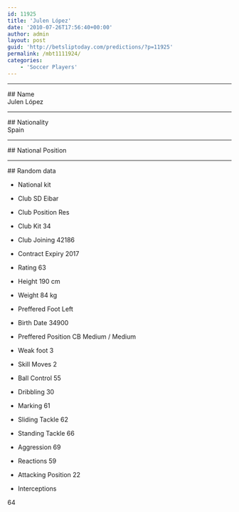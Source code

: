 ```yaml
---
id: 11925
title: 'Julen López'
date: '2010-07-26T17:56:40+00:00'
author: admin
layout: post
guid: 'http://betsliptoday.com/predictions/?p=11925'
permalink: /mbt1111924/
categories:
    - 'Soccer Players'
---
```


- - - - - -

\## Name  
 Julen López

- - - - - -

\## Nationality  
 Spain

- - - - - -

\## National Position

- - - - - -

\## Random data

- National kit
- Club
 SD Eibar

- Club Position
 Res

- Club Kit
 34

- Club Joining
 42186

- Contract Expiry
 2017

- Rating
 63

- Height
 190 cm

- Weight
 84 kg

- Preffered Foot
 Left

- Birth Date
 34900

- Preffered Position
 CB Medium / Medium

- Weak foot
 3

- Skill Moves
 2

- Ball Control
 55

- Dribbling
 30

- Marking
 61

- Sliding Tackle
 62

- Standing Tackle
 66

- Aggression
 69

- Reactions
 59

- Attacking Position
 22

- Interceptions

 64